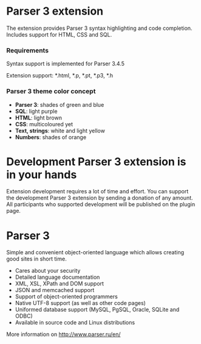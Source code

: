 # Parser 3 extension

The extension provides Parser 3 syntax highlighting and code completion. Includes support for HTML, CSS and SQL.

### Requirements

Syntax support is implemented for Parser 3.4.5

Extension support: *.html, *.p, *.pt, *.p3, *.h

### Parser 3 theme color concept

* **Parser 3**: shades of green and blue
* **SQL**: light purple
* **HTML**: light brown
* **CSS**: multicoloured yet
* **Text, strings**: white and light yellow
* **Numbers**: shades of orange

# Development Parser 3 extension is in your hands

Extension development requires a lot of time and effort. You can support the development Parser 3 extension by sending a donation of any amount. All participants who supported development will be published on the plugin page.

# Parser 3

Simple and convenient object-oriented language which allows creating good sites in short time.

* Cares about your security
* Detailed language documentation
* XML, XSL, XPath and DOM support
* JSON and memcached support
* Support of object-oriented programmers
* Native UTF-8 support (as well as other code pages)
* Uniformed database support (MySQL, PgSQL, Oracle, SQLite and ODBC)
* Available in source code and Linux distributions

More information on http://www.parser.ru/en/